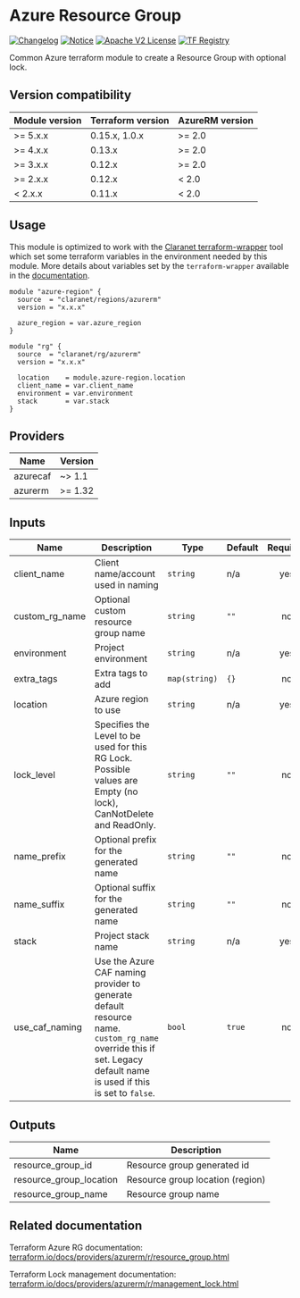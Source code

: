 # Azure Resource Group
[![Changelog](https://img.shields.io/badge/changelog-release-green.svg)](CHANGELOG.md) [![Notice](https://img.shields.io/badge/notice-copyright-yellow.svg)](NOTICE) [![Apache V2 License](https://img.shields.io/badge/license-Apache%20V2-orange.svg)](LICENSE) [![TF Registry](https://img.shields.io/badge/terraform-registry-blue.svg)](https://registry.terraform.io/modules/claranet/rg/azurerm/)

Common Azure terraform module to create a Resource Group with optional lock.

## Version compatibility

| Module version | Terraform version | AzureRM version |
| -------------- | ----------------- | --------------- |
| >= 5.x.x       | 0.15.x, 1.0.x     | >= 2.0          |
| >= 4.x.x       | 0.13.x            | >= 2.0          |
| >= 3.x.x       | 0.12.x            | >= 2.0          |
| >= 2.x.x       | 0.12.x            | < 2.0           |
| <  2.x.x       | 0.11.x            | < 2.0           |

## Usage

This module is optimized to work with the [Claranet terraform-wrapper](https://github.com/claranet/terraform-wrapper) tool
which set some terraform variables in the environment needed by this module.
More details about variables set by the `terraform-wrapper` available in the [documentation](https://github.com/claranet/terraform-wrapper#environment).

```hcl
module "azure-region" {
  source  = "claranet/regions/azurerm"
  version = "x.x.x"

  azure_region = var.azure_region
}

module "rg" {
  source  = "claranet/rg/azurerm"
  version = "x.x.x"

  location    = module.azure-region.location
  client_name = var.client_name
  environment = var.environment
  stack       = var.stack
}
```

## Providers

| Name     | Version |
| -------- | ------- |
| azurecaf | ~> 1.1  |
| azurerm  | >= 1.32 |

## Inputs

| Name             | Description                                                                                                                                                        | Type          | Default | Required |
| ---------------- | ------------------------------------------------------------------------------------------------------------------------------------------------------------------ | ------------- | ------- | :------: |
| client\_name     | Client name/account used in naming                                                                                                                                 | `string`      | n/a     |   yes    |
| custom\_rg\_name | Optional custom resource group name                                                                                                                                | `string`      | `""`    |    no    |
| environment      | Project environment                                                                                                                                                | `string`      | n/a     |   yes    |
| extra\_tags      | Extra tags to add                                                                                                                                                  | `map(string)` | `{}`    |    no    |
| location         | Azure region to use                                                                                                                                                | `string`      | n/a     |   yes    |
| lock\_level      | Specifies the Level to be used for this RG Lock. Possible values are Empty (no lock), CanNotDelete and ReadOnly.                                                   | `string`      | `""`    |    no    |
| name\_prefix     | Optional prefix for the generated name                                                                                                                             | `string`      | `""`    |    no    |
| name\_suffix     | Optional suffix for the generated name                                                                                                                             | `string`      | `""`    |    no    |
| stack            | Project stack name                                                                                                                                                 | `string`      | n/a     |   yes    |
| use\_caf\_naming | Use the Azure CAF naming provider to generate default resource name. `custom_rg_name` override this if set. Legacy default name is used if this is set to `false`. | `bool`        | `true`  |    no    |

## Outputs

| Name                      | Description                      |
| ------------------------- | -------------------------------- |
| resource\_group\_id       | Resource group generated id      |
| resource\_group\_location | Resource group location (region) |
| resource\_group\_name     | Resource group name              |

## Related documentation

Terraform Azure RG documentation: [terraform.io/docs/providers/azurerm/r/resource_group.html](https://www.terraform.io/docs/providers/azurerm/r/resource_group.html)

Terraform Lock management documentation: [terraform.io/docs/providers/azurerm/r/management_lock.html](https://www.terraform.io/docs/providers/azurerm/r/management_lock.html)
